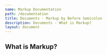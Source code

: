 ```yaml
---
name: Markup Documentation
path: /documentation
title: Documents - Markup by Before Semicolon
description: Documents - What is Markup?
layout: document
---
```


## What is Markup?

